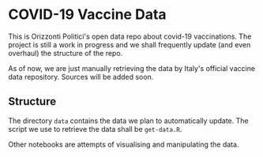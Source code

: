 # COVID-19 Vaccine Data

This is Orizzonti Politici's open data repo about covid-19 vaccinations. The project is still a work in progress and we shall frequently update (and even overhaul) the structure of the repo.

As of now, we are just manually retrieving the data by Italy's official vaccine data repository. Sources will be added soon.

## Structure

The directory `data` contains the data we plan to automatically update. The script we use to retrieve the data shall be `get-data.R`.

Other notebooks are attempts of visualising and manipulating the data.